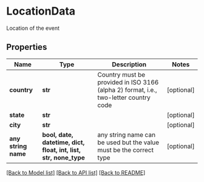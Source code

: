 # LocationData

Location of the event

## Properties
Name | Type | Description | Notes
------------ | ------------- | ------------- | -------------
**country** | **str** | Country must be provided in ISO 3166 (alpha 2) format, i.e., two-letter country code | [optional] 
**state** | **str** |  | [optional] 
**city** | **str** |  | [optional] 
**any string name** | **bool, date, datetime, dict, float, int, list, str, none_type** | any string name can be used but the value must be the correct type | [optional]

[[Back to Model list]](../README.md#documentation-for-models) [[Back to API list]](../README.md#documentation-for-api-endpoints) [[Back to README]](../README.md)


